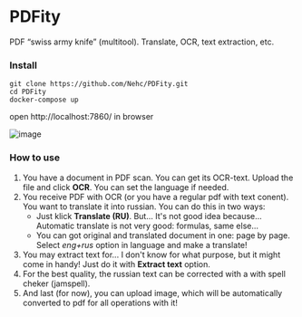 # PDFity
PDF “swiss army knife” (multitool). Translate, OCR, text extraction, etc.

### Install 
```
git clone https://github.com/Nehc/PDFity.git
cd PDFity
docker-compose up
```
open http://localhost:7860/ in browser

![image](https://github.com/Nehc/PDFity/assets/8426195/a14fb3fc-12ba-463f-aad1-b984fc203b5e)


### How to use 
1. You have a document in PDF scan. You can get its OCR-text. Upload the file and click **OCR**. You can set the language if needed.
2. You receive PDF with OCR (or you have a regular pdf with text conent). You want to translate it into russian. You can do this in two ways:
   - Just klick **Translate (RU)**. But... It's not good idea because... Automatic translate is not very good: formulas, same else...
   - You сan got original and translated document in one: page by page. Select *eng+rus* option in language and make a translate!
3. You may extract text for... I don't know for what purpose, but it might come in handy! Just do it with **Extract text** option.
4. For the best quality, the russian text can be corrected with a with spell cheker (jamspell).
5. And last (for now), you can upload image, which will be automatically converted to pdf for all operations with it!       

